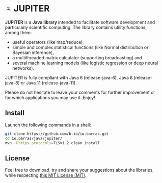 # ♃ JUPITER

**JUPITER** is a **Java library** intended to facilitate software development and particularly
scientific computing. The library contains utility functions; among them:

  * useful operators (like map/reduce),
  * simple and complex statistical functions (like Normal distribution or Bayesian inference),
  * a multithreaded matrix calculator (supporting broadcasting) and
  * several machine learning models (like logistic regression or deep neural networks).

JUPITER is fully compliant with Java 6 (release-java-6), Java 8 (release-java-8) or Java 11
(release-java-11).

Please do not hesitate to leave your comments for further improvement or for which applications
you may use it. Enjoy!


## Install

Launch the following commands in a shell:
~~~bash
git clone https://github.com/b-io/io.barras.git
cd io.barras/java/jupiter/
mvn -Dhttps.protocols=TLSv1.2 clean install
~~~


## License

Feel free to download, try and share your suggestions about the libraries,
while respecting [this MIT License (MIT)][license].

[license]: <LICENSE>
